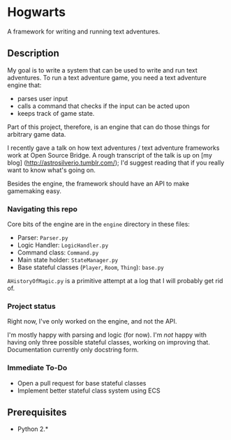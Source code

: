 # Hogwarts

A framework for writing and running text adventures.

## Description

My goal is to write a system that can be used to write and run text adventures. To run a text adventure game, you need a text adventure engine that:

* parses user input
* calls a command that checks if the input can be acted upon
* keeps track of game state.

Part of this project, therefore, is an engine that can do those things for arbitrary game data.

I recently gave a talk on how text adventures / text adventure frameworks work at Open Source Bridge. A rough transcript of the talk is up on [my blog] (http://astrosilverio.tumblr.com/); I'd suggest reading that if you really want to know what's going on.

Besides the engine, the framework should have an API to make gamemaking easy.

### Navigating this repo

Core bits of the engine are in the `engine` directory in these files:

* Parser: `Parser.py`
* Logic Handler: `LogicHandler.py`
* Command class: `Command.py`
* Main state holder: `StateManager.py`
* Base stateful classes (`Player`, `Room`, `Thing`): `base.py`

`AHistoryOfMagic.py` is a primitive attempt at a log that I will probably get rid of.

### Project status

Right now, I've only worked on the engine, and not the API.

I'm mostly happy with parsing and logic (for now). I'm *not* happy with having only three possible stateful classes, working on improving that. Documentation currently only docstring form.

### Immediate To-Do

* Open a pull request for base stateful classes
* Implement better stateful class system using ECS

## Prerequisites

* Python 2.*